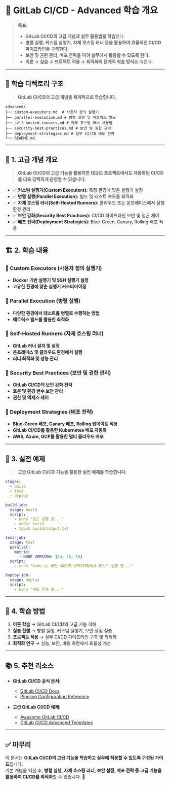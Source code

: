 # 📂 GitLab CI/CD - Advanced 학습 개요

> **목표:**  
> - **GitLab CI/CD의 고급 개념과 실무 활용법을 학습**한다.  
> - **병렬 실행, 커스텀 실행기, 자체 호스팅 러너 등을 활용하여 효율적인 CI/CD 파이프라인을 구축한다.**  
> - **보안 및 권한 관리, 배포 전략을 익혀 실무에서 활용할 수 있도록 한다.**  
> - **이론 → 실습 → 프로젝트 적용 → 최적화의 단계적 학습 방식**을 따른다.  

---

## 📂 **학습 디렉토리 구조**  
> **GitLab CI/CD의 고급 개념을 체계적으로 학습합니다.**  

```
advanced/
├── custom-executors.md  # 사용자 정의 실행기
├── parallel-execution.md # 병렬 실행 및 매트릭스 빌드
├── self-hosted-runners.md # 자체 호스팅 러너 사용법
├── security-best-practices.md # 보안 및 권한 관리
├── deployment-strategies.md # 실무 CI/CD 배포 전략
└── README.md
```

---

## 📖 **1. 고급 개념 개요**
> **GitLab CI/CD의 고급 기능을 활용하면 대규모 프로젝트에서도 자동화된 CI/CD를 더욱 강력하게 운영할 수 있습니다.**

- ✅ **커스텀 실행기(Custom Executors):** 특정 환경에 맞춘 실행기 설정  
- ✅ **병렬 실행(Parallel Execution):** 빌드 및 테스트 속도를 최적화  
- ✅ **자체 호스팅 러너(Self-Hosted Runners):** 클라우드 또는 온프레미스에서 실행 환경 관리  
- ✅ **보안 강화(Security Best Practices):** CI/CD 파이프라인 보안 및 접근 제어  
- ✅ **배포 전략(Deployment Strategies):** Blue-Green, Canary, Rolling 배포 적용  

---

## 🏗 **2. 학습 내용**
### 📌 Custom Executors (사용자 정의 실행기)
- **Docker 기반 실행기 및 SSH 실행기 설정**
- **고유한 환경에 맞춘 실행기 커스터마이징**

### 📌 Parallel Execution (병렬 실행)
- **다양한 환경에서 테스트를 병렬로 수행하는 방법**
- **매트릭스 빌드를 활용한 최적화**

### 📌 Self-Hosted Runners (자체 호스팅 러너)
- **GitLab 러너 설치 및 설정**
- **온프레미스 및 클라우드 환경에서 실행**
- **러너 최적화 및 성능 관리**

### 📌 Security Best Practices (보안 및 권한 관리)
- **GitLab CI/CD의 보안 강화 전략**
- **토큰 및 환경 변수 보안 관리**
- **권한 및 액세스 제어**

### 📌 Deployment Strategies (배포 전략)
- **Blue-Green 배포, Canary 배포, Rolling 업데이트 적용**
- **GitLab CI/CD를 활용한 Kubernetes 배포 자동화**
- **AWS, Azure, GCP를 활용한 멀티 클라우드 배포**

---

## 🚀 **3. 실전 예제**
> **고급 GitLab CI/CD 기능을 활용한 실전 예제를 학습합니다.**

```yaml
stages:
  - build
  - test
  - deploy

build-job:
  stage: build
  script:
    - echo "빌드 실행 중..."
    - mkdir build
    - touch build/output.txt

test-job:
  stage: test
  parallel:
    matrix:
      - NODE_VERSION: [14, 16, 18]
  script:
    - echo "Node.js 버전 $NODE_VERSION에서 테스트 실행 중..."

deploy-job:
  stage: deploy
  script:
    - echo "배포 진행 중..."
```

---

## 🎯 **4. 학습 방법**
1. **이론 학습** → GitLab CI/CD의 고급 기능 이해  
2. **실습 진행** → 병렬 실행, 커스텀 실행기, 보안 설정 실습  
3. **프로젝트 적용** → 실무 CI/CD 파이프라인 구축 및 최적화  
4. **최적화 연구** → 성능, 보안, 비용 측면에서 효율성 개선  

---

## 📚 **5. 추천 리소스**
- **GitLab CI/CD 공식 문서:**  
  - [GitLab CI/CD Docs](https://docs.gitlab.com/ee/ci/)  
  - [Pipeline Configuration Reference](https://docs.gitlab.com/ee/ci/yaml/)  

- **고급 GitLab CI/CD 예제:**  
  - [Awesome GitLab CI/CD](https://gitlab.com/awesome-ci-cd)  
  - [GitLab CI/CD Advanced Templates](https://gitlab.com/gitlab-org/gitlab-ci-yaml)  

---

## ✅ **마무리**
이 문서는 **GitLab CI/CD의 고급 기능을 학습하고 실무에 적용할 수 있도록 구성된 가이드**입니다.  
기본 개념을 익힌 후, **병렬 실행, 자체 호스팅 러너, 보안 설정, 배포 전략 등 고급 기능을 활용하여 CI/CD를 최적화**할 수 있습니다. 🚀